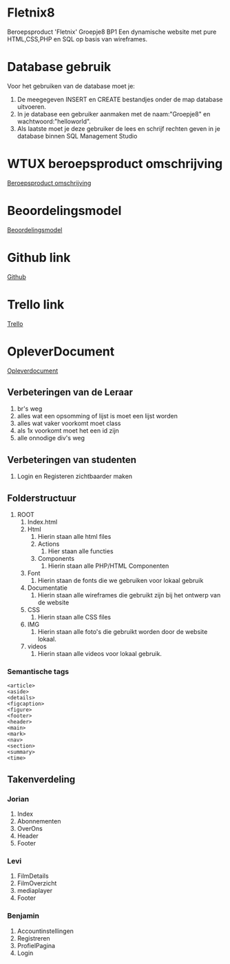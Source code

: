 # Fletnix8

Beroepsproduct 'Fletnix' Groepje8 BP1
Een dynamische website met pure HTML,CSS,PHP en SQL op basis van wireframes.

# Database gebruik
Voor het gebruiken van de database moet je:
1. De meegegeven INSERT en CREATE bestandjes onder de map database uitvoeren.
1. In je database een gebruiker aanmaken met de naam:"Groepje8" en wachtwoord:"helloworld".
1. Als laatste moet je deze gebruiker de lees en schrijf rechten geven in je database binnen SQL Management Studio

# WTUX beroepsproduct omschrijving

[Beroepsproduct omschrijving](https://hanaim-webtech.github.io/webtech/UX/beroepsproduct_UX.html)



# Beoordelingsmodel

[Beoordelingsmodel]()

# Github link

[Github](https://github.com/Groepje-8/Fletnix8)

# Trello link

[Trello](https://trello.com/b/FPOyRvxq/fletnix)

# OpleverDocument

[Opleverdocument](https://1drv.ms/w/s!AjbDmHxgzT4c1hq4SCZIvvobolOb?e=DCF6jR)

## Verbeteringen van de Leraar

1. br's weg
1. alles wat een opsomming of lijst is moet een lijst worden
1. alles wat vaker voorkomt moet class
1. als 1x voorkomt moet het een id zijn
1. alle onnodige div's weg

## Verbeteringen van studenten

1. Login en Registeren zichtbaarder maken


## Folderstructuur

1. ROOT
   1. Index.html
   1. Html
      1. Hierin staan alle html files
      1. Actions
          1. Hier staan alle functies
      1. Components
          1. Hierin staan alle PHP/HTML Componenten
   1. Font
      1. Hierin staan de fonts die we gebruiken voor lokaal gebruik
   1. Documentatie
      1. Hierin staan alle wireframes die gebruikt zijn bij het ontwerp van de website
   1. CSS
      1. Hierin staan alle CSS files
   1. IMG
      1. Hierin staan alle foto's die gebruikt worden door de website lokaal.
   1. videos
      1. Hierin staan alle videos voor lokaal gebruik.

### Semantische tags

    <article>
    <aside>
    <details>
    <figcaption>
    <figure>
    <footer>
    <header>
    <main>
    <mark>
    <nav>
    <section>
    <summary>
    <time>

## Takenverdeling

### Jorian

1. Index
1. Abonnementen
1. OverOns
1. Header
1. Footer

### Levi

1. FilmDetails
1. FilmOverzicht
1. mediaplayer
1. Footer

### Benjamin

1. Accountinstellingen
1. Registreren
1. ProfielPagina
1. Login